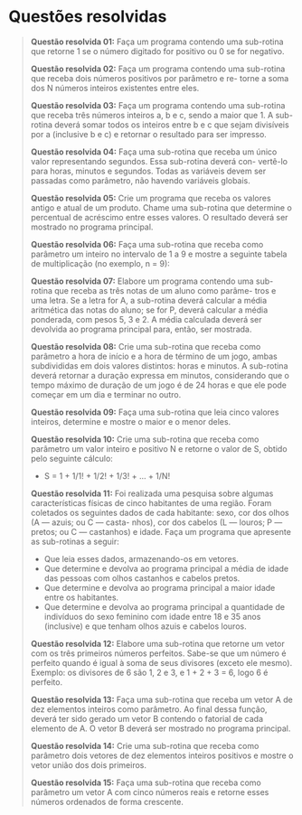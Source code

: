 # Questões resolvidas
> **Questão resolvida 01:** Faça um programa contendo uma sub-rotina que retorne 1 se o número digitado for positivo ou 0 se
for negativo.
>
> **Questão resolvida 02:** Faça um programa contendo uma sub-rotina que receba dois números positivos por parâmetro e re-
torne a soma dos N números inteiros existentes entre eles.
> 
> **Questão resolvida 03:** Faça um programa contendo uma sub-rotina que receba três números inteiros a, b e c, sendo a maior
que 1. A sub-rotina deverá somar todos os inteiros entre b e c que sejam divisíveis por a (inclusive b e
c) e retornar o resultado para ser impresso.
> 
> **Questão resolvida 04:** Faça uma sub-rotina que receba um único valor representando segundos. Essa sub-rotina deverá con-
vertê-lo para horas, minutos e segundos. Todas as variáveis devem ser passadas como parâmetro, não
havendo variáveis globais.
> 
> **Questão resolvida 05:** Crie um programa que receba os valores antigo e atual de um produto. Chame uma sub-rotina que
determine o percentual de acréscimo entre esses valores. O resultado deverá ser mostrado no programa
principal.
> 
> **Questão resolvida 06:** Faça uma sub-rotina que receba como parâmetro um inteiro no intervalo de 1 a 9 e mostre a seguinte
tabela de multiplicação (no exemplo, n = 9):
> 
> **Questão resolvida 07:** Elabore um programa contendo uma sub-rotina que receba as três notas de um aluno como parâme-
tros e uma letra. Se a letra for A, a sub-rotina deverá calcular a média aritmética das notas do aluno; se
for P, deverá calcular a média ponderada, com pesos 5, 3 e 2. A média calculada deverá ser devolvida
ao programa principal para, então, ser mostrada.
> 
> **Questão resolvida 08:** Crie uma sub-rotina que receba como parâmetro a hora de início e a hora de término de um jogo,
ambas subdivididas em dois valores distintos: horas e minutos. A sub-rotina deverá retornar a duração
expressa em minutos, considerando que o tempo máximo de duração de um jogo é de 24 horas e que
ele pode começar em um dia e terminar no outro.
> 
> **Questão resolvida 09:** Faça uma sub-rotina que leia cinco valores inteiros, determine e mostre o maior e o menor deles.
> 
> **Questão resolvida 10:** Crie uma sub-rotina que receba como parâmetro um valor inteiro e positivo N e retorne o valor de S,
obtido pelo seguinte cálculo:
> * S = 1 + 1/1! + 1/2! + 1/3! + ... + 1/N!
> 
> **Questão resolvida 11:** Foi realizada uma pesquisa sobre algumas características físicas de cinco habitantes de uma região.
Foram coletados os seguintes dados de cada habitante: sexo, cor dos olhos (A — azuis; ou C — casta-
nhos), cor dos cabelos (L — louros; P — pretos; ou C — castanhos) e idade. Faça um programa que
apresente as sub-rotinas a seguir:
> * Que leia esses dados, armazenando-os em vetores.
> * Que determine e devolva ao programa principal a média de idade das pessoas com olhos castanhos
e cabelos pretos.
> * Que determine e devolva ao programa principal a maior idade entre os habitantes.
> * Que determine e devolva ao programa principal a quantidade de indivíduos do sexo feminino com
idade entre 18 e 35 anos (inclusive) e que tenham olhos azuis e cabelos louros.
> 
> **Questão resolvida 12:** Elabore uma sub-rotina que retorne um vetor com os três primeiros números perfeitos. Sabe-se que um
número é perfeito quando é igual à soma de seus divisores (exceto ele mesmo). Exemplo: os divisores
de 6 são 1, 2 e 3, e 1 + 2 + 3 = 6, logo 6 é perfeito.
> 
> **Questão resolvida 13:** Faça uma sub-rotina que receba um vetor A de dez elementos inteiros como parâmetro. Ao final dessa
função, deverá ter sido gerado um vetor B contendo o fatorial de cada elemento de A. O vetor B deverá
ser mostrado no programa principal.
> 
> **Questão resolvida 14:** Crie uma sub-rotina que receba como parâmetro dois vetores de dez elementos inteiros positivos e
mostre o vetor união dos dois primeiros.
> 
> **Questão resolvida 15:** Faça uma sub-rotina que receba como parâmetro um vetor A com cinco números reais e retorne esses
números ordenados de forma crescente.

